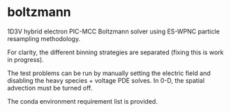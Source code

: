 # boltzmann

1D3V hybrid electron PIC-MCC Boltzmann solver using ES-WPNC particle resampling methodology.

For clarity, the different binning strategies are separated (fixing this is work in progress).

The test problems can be run by manually setting the electric field and disabling the heavy species + voltage PDE solves.
In 0-D, the spatial advection must be turned off.

The conda environment requirement list is provided.
